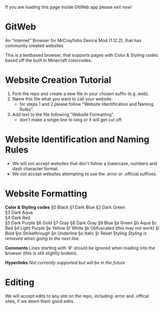 If you are loading this page inside GitWeb app please exit now!

# GitWeb
An "Internet" Browser for MrCrayfishs Device Mod (1.12.2), that has community created websites

This is a textbased browser, that supports pages with Color & Styling codes based off the built in Minecraft colorcodes.


# Website Creation Tutorial
1.  Fork the repo and create a new file in your chosen suffix (e.g .web).
2.  Name this file what you want to call your website.
    - for steps 1 and 2 please follow "Website Identification and Naming Rules".
3.  Add text to the file following "Website Formatting".
    - don't make a single line to long or it will get cut off.






# Website Identification and Naming Rules
- We will not accept websites that don't follow a lowercase, numbers and dash character format.
- We not accept websites attempting to use the .error or .official suffixes.



# Website Formatting
**Color & Styling codes**
§0	Black
§1	Dark Blue
§2	Dark Green	
§3	Dark Aqua	
§4	Dark Red	
§5	Dark Purple	
§6	Gold
§7	Gray
§8	Dark Gray
§9	Blue
§a	Green
§b	Aqua
§c	Red
§d	Light Purple
§e	Yellow
§f	White
§k	Obfuscated (this may not work)
§l	Bold
§m	Strikethrough
§n	Underline
§o	Italic
§r	Reset	Styling
*Styling is removed when going to the next line.*

**Comments**
Lines starting with '#' should be ignored when loading into the browser (this is still slightly broken).

**Hyperlinks**
*Not currently supported but will be in the future*

# Editing
We will accept edits to any site on the repo, including .error and .offical sites, if we deem them good edits.
